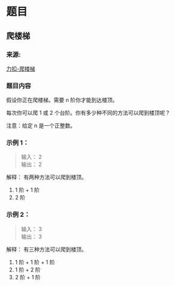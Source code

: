 # 题目

## 爬楼梯

### 来源:

[力扣-爬楼梯](https://leetcode-cn.com/problems/climbing-stairs)

### 题目内容

假设你正在爬楼梯。需要 n 阶你才能到达楼顶。

每次你可以爬 1 或 2 个台阶。你有多少种不同的方法可以爬到楼顶呢？

注意：给定 n 是一个正整数。

### 示例 1：

> 输入： 2<br>
> 输出： 2

解释： 有两种方法可以爬到楼顶。

1. 1 阶 + 1 阶
2. 2 阶

### 示例 2：

> 输入： 3<br>
> 输出： 3

解释： 有三种方法可以爬到楼顶。

1. 1 阶 + 1 阶 + 1 阶
2. 1 阶 + 2 阶
3. 2 阶 + 1 阶
